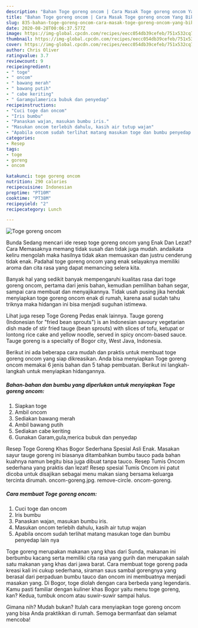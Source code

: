 ```yaml
---
description: "Bahan Toge goreng oncom | Cara Masak Toge goreng oncom Yang Bikin Ngiler"
title: "Bahan Toge goreng oncom | Cara Masak Toge goreng oncom Yang Bikin Ngiler"
slug: 835-bahan-toge-goreng-oncom-cara-masak-toge-goreng-oncom-yang-bikin-ngiler
date: 2020-08-28T00:06:37.577Z
image: https://img-global.cpcdn.com/recipes/eecc054db39cefeb/751x532cq70/toge-goreng-oncom-foto-resep-utama.jpg
thumbnail: https://img-global.cpcdn.com/recipes/eecc054db39cefeb/751x532cq70/toge-goreng-oncom-foto-resep-utama.jpg
cover: https://img-global.cpcdn.com/recipes/eecc054db39cefeb/751x532cq70/toge-goreng-oncom-foto-resep-utama.jpg
author: Chris Oliver
ratingvalue: 3.7
reviewcount: 9
recipeingredient:
- " toge"
- " oncom"
- " bawang merah"
- " bawang putih"
- " cabe keriting"
- " Garamgulamerica bubuk dan penyedap"
recipeinstructions:
- "Cuci toge dan oncom"
- "Iris bumbu"
- "Panaskan wajan, masukan bumbu iris."
- "Masukan oncom terlebih dahulu, kasih air tutup wajan"
- "Apabila oncom sudah terlihat matang masukan toge dan bumbu penyedap lain nya"
categories:
- Resep
tags:
- toge
- goreng
- oncom

katakunci: toge goreng oncom 
nutrition: 290 calories
recipecuisine: Indonesian
preptime: "PT10M"
cooktime: "PT38M"
recipeyield: "2"
recipecategory: Lunch

---
```



![Toge goreng oncom](https://img-global.cpcdn.com/recipes/eecc054db39cefeb/751x532cq70/toge-goreng-oncom-foto-resep-utama.jpg)

Bunda Sedang mencari ide resep toge goreng oncom yang Enak Dan Lezat? Cara Memasaknya memang tidak susah dan tidak juga mudah. andaikata keliru mengolah maka hasilnya tidak akan memuaskan dan justru cenderung tidak enak. Padahal toge goreng oncom yang enak selayaknya memiliki aroma dan cita rasa yang dapat memancing selera kita.

Banyak hal yang sedikit banyak mempengaruhi kualitas rasa dari toge goreng oncom, pertama dari jenis bahan, kemudian pemilihan bahan segar, sampai cara membuat dan menyajikannya. Tidak usah pusing jika hendak menyiapkan toge goreng oncom enak di rumah, karena asal sudah tahu triknya maka hidangan ini bisa menjadi suguhan istimewa.

Lihat juga resep Toge Goreng Pedas enak lainnya. Tauge goreng (Indonesian for &#34;fried bean sprouts&#34;) is an Indonesian savoury vegetarian dish made of stir fried tauge (bean sprouts) with slices of tofu, ketupat or lontong rice cake and yellow noodle, served in spicy oncom-based sauce. Tauge goreng is a specialty of Bogor city, West Java, Indonesia.


Berikut ini ada beberapa cara mudah dan praktis untuk membuat toge goreng oncom yang siap dikreasikan. Anda bisa menyiapkan Toge goreng oncom memakai 6 jenis bahan dan 5 tahap pembuatan. Berikut ini langkah-langkah untuk menyiapkan hidangannya.

<!--inarticleads1-->

##### Bahan-bahan dan bumbu yang diperlukan untuk menyiapkan Toge goreng oncom:

1. Siapkan  toge
1. Ambil  oncom
1. Sediakan  bawang merah
1. Ambil  bawang putih
1. Sediakan  cabe keriting
1. Gunakan  Garam,gula,merica bubuk dan penyedap


Resep Toge Goreng Khas Bogor Sederhana Spesial Asli Enak. Masakan sayur tauge goreng ini biasanya ditambahkan bumbu tauco pada bahan kuahnya namun begitu bisa juga dibuat tanpa tauco. Resep Tumis Oncom sederhana yang praktis dan lezat! Resep spesial Tumis Oncom ini patut dicoba untuk disajikan sebagai menu makan siang bersama keluarga tercinta dirumah. oncom-goreng.jpg. remove-circle. oncom-goreng. 

<!--inarticleads2-->

##### Cara membuat Toge goreng oncom:

1. Cuci toge dan oncom
1. Iris bumbu
1. Panaskan wajan, masukan bumbu iris.
1. Masukan oncom terlebih dahulu, kasih air tutup wajan
1. Apabila oncom sudah terlihat matang masukan toge dan bumbu penyedap lain nya


Toge goreng merupakan makanan yang khas dari Sunda, makanan ini berbumbu kacang serta memiliki cita rasa yang gurih dan merupakan salah satu makanan yang khas dari jawa barat. Cara membuat toge goreng pada kreasi kali ini cukup sederhana, siraman saus sambal gorengnya yang berasal dari perpaduan bumbu tauco dan oncom ini membuatnya menjadi masakan yang. Di Bogor, toge diolah dengan cara berbeda yang legendaris. Kamu pasti familiar dengan kuliner khas Bogor yaitu menu toge goreng, kan? Kedua, tumbuk oncom atau suwir-suwir sampai halus. 

Gimana nih? Mudah bukan? Itulah cara menyiapkan toge goreng oncom yang bisa Anda praktikkan di rumah. Semoga bermanfaat dan selamat mencoba!
